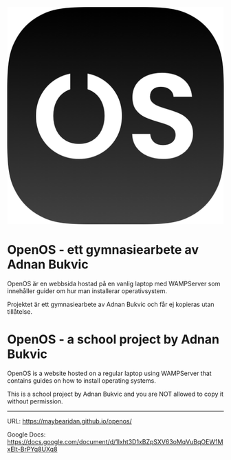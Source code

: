 <img src="/favicon/android-chrome-512x512.png">

# OpenOS - ett gymnasiearbete av Adnan Bukvic

OpenOS är en webbsida hostad på en vanlig laptop med WAMPServer som innehåller guider om hur man installerar operativsystem.

Projektet är ett gymnasiearbete av Adnan Bukvic och får ej kopieras utan tillåtelse.

# OpenOS - a school project by Adnan Bukvic

OpenOS is a website hosted on a regular laptop using WAMPServer that contains guides on how to install operating systems.

This is a school project by Adnan Bukvic and you are NOT allowed to copy it without permission.

-------

URL: https://maybearidan.github.io/openos/


Google Docs: https://docs.google.com/document/d/1lxht3D1xBZpSXV63oMqVuBqOEW1MxEIt-BrPYq8UXq8
